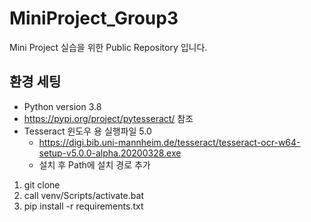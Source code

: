 # MiniProject_Group3
Mini Project 실습을 위한 Public Repository 입니다.

## 환경 세팅
* Python version 3.8
* https://pypi.org/project/pytesseract/ 참조
* Tesseract 윈도우 용 실행파일 5.0 
  * https://digi.bib.uni-mannheim.de/tesseract/tesseract-ocr-w64-setup-v5.0.0-alpha.20200328.exe  
  * 설치 후 Path에 설치 경로 추가

1. git clone
1. call venv/Scripts/activate.bat
1. pip install -r requirements.txt

